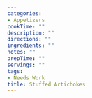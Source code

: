 ```yaml
---
categories:
- Appetizers
cookTime: ""
description: ""
directions: ""
ingredients: ""
notes: ""
prepTime: ""
servings: ""
tags:
- Needs Work
title: Stuffed Artichokes
---
```

